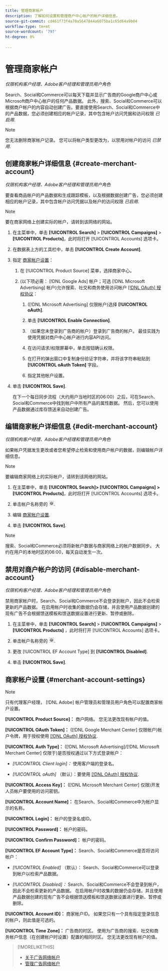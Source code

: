 ```yaml
---
title: 管理商家帐户
description: 了解如何设置和管理商户中心帐户的帐户详细信息。
source-git-commit: cd461f73f4a70a5647844a6075ba1c65d64a9b04
workflow-type: tm+mt
source-wordcount: '797'
ht-degree: 0%

---
```


# 管理商家帐户

*仅限机构客户经理、Adobe客户经理和管理员用户角色*

Search、Social和Commerce可以每天下载并显示广告商的Google商户中心或Microsoft商户中心帐户的任何产品数据。 此外，搜索、Social和Commerce可以根据商户帐户的内容自动创建广告。要直接使用Search、Social和Commerce中的产品数据，您必须创建相应的帐户记录，其中包含帐户访问凭据和访问权限 *已启用*.

>[!NOTE]
>
>您无法删除商家帐户记录。 您可以将帐户类型更改为，以禁用对帐户的访问 *已禁用*.

## 创建商家帐户详细信息 {#create-merchant-account}

*仅限机构客户经理、Adobe客户经理和管理员用户角色*

要查看商品帐户的产品数据和生成跟踪模板，以及根据数据创建广告，您必须创建相应的帐户记录，其中包含帐户访问凭据以及帐户的访问权限 *已启用*.

>[!NOTE]
>
>要在商家网络上创建实际的帐户，请转到该网络的网站。

1. 在主菜单中，单击 **[!UICONTROL Search]** \> **[!UICONTROL Campaigns]** \> **[!UICONTROL Products]**，此时将打开 [!UICONTROL Accounts] 选项卡。

1. 在数据表上方的工具栏中，单击 **[!UICONTROL Create Account]**.

1. 指定 [商家帐户设置](#merchant-account-settings)：

   1. 在 [!UICONTROL Product Source] 菜单，选择商家中心。

   1. (以下项必需： [!DNL Google Ads] 帐户；可选 [!DNL Microsoft Advertising] 帐户)允许搜索、社交和商务使用访问帐户 [[!DNL OAuth] 授权协议](http://tools.ietf.org/html/draft-ietf-oauth-v2-22)：

      1. ([!DNL Microsoft Advertising] 仅限帐户)选择 **[!UICONTROL oAuth]**.

      1. 单击 **[!UICONTROL Enable Connection]**.

      1. （如果您未登录到广告商的帐户）登录到广告商的帐户。 最佳实践为使用凭据对商户中心帐户进行内容API访问。

      1. 在访问请求/权限屏幕中，单击按钮确认权限。

      1. 在打开的弹出窗口中复制身份验证字符串，并将该字符串粘贴到 **[!UICONTROL oAuth Token]** 字段。

      1. 指定其他帐户设置。

1. 单击 **[!UICONTROL Save]**.

   在下一个每日同步流程（大约用户当地时区的06:00）之后，可在Search、Social和Commerce中找到帐户中所有产品的属性数据。 然后，您可以使用产品数据通过库存馈送来自动创建广告。

## 编辑商家帐户详细信息 {#edit-merchant-account}

*仅限机构客户经理、Adobe客户经理和管理员用户角色*

如果帐户凭据发生更改或者您希望停止检索和使用商户帐户的数据，则编辑帐户详细信息。

>[!NOTE]
>
>要编辑商家网络上的实际帐户，请转到该网络的网站。

1. 在主菜单中，单击 **[!UICONTROL Search]\> [!UICONTROL Campaigns] \>[!UICONTROL Products]**，此时将打开 [!UICONTROL Accounts] 选项卡。

1. 单击帐户名称旁的 ![查看/编辑设置](/help/search-social-commerce/assets/settings.png "查看/编辑设置").

1. 编辑 [商家帐户设置](#merchant-account-settings).

1. 单击 **[!UICONTROL Save]**.

>[!NOTE]
>
>搜索、Social和Commerce必须将新帐户数据与商家网络上的帐户数据同步。 大约在用户的本地时区的06:00，每天自动发生一次。

## 禁用对商户帐户的访问 {#disable-merchant-account}

*仅限机构客户经理、Adobe客户经理和管理员用户角色*

禁用商家帐户时，Search、Social和Commerce不会登录到帐户，因此不会检索更新的产品数据。 在启用帐户时收集的数据仍会存储，并且使用产品数据创建的现有广告不会根据馈送模板和馈送数据设置进行更新、暂停或删除。

1. 在主菜单中，单击 **[!UICONTROL Search]** \> **[!UICONTROL Campaigns]** \> **[!UICONTROL Products]** ，此时将打开 [!UICONTROL Accounts] 选项卡。

1. 单击帐户名称旁的 ![查看/编辑设置](/help/search-social-commerce/assets/settings.png "查看/编辑设置").

1. 更改 [!UICONTROL EF Account Type] 到 **[!UICONTROL Disabled]**.

1. 单击 **[!UICONTROL Save]**.

## 商家帐户设置 {#merchant-account-settings}

>[!NOTE]
>
>只有代理客户经理， [!DNL Adobe] 帐户管理员和管理员用户角色可以配置商家帐户设置。

**[!UICONTROL Product Source]：** 商户网络。 您无法更改现有帐户的值。

**[!UICONTROL OAuth Token]：** ([!DNL Google Merchant Center] 仅限帐户)帐户令牌，用于授权使用 [[!DNL OAuth] 授权协议](http://tools.ietf.org/html/draft-ietf-oauth-v2-22).

**[!UICONTROL Auth Type]：** ([!DNL Microsoft Advertising]/[!DNL Microsoft Merchant Center] 仅限于)是否授权通过以下方式登录帐户：

* *[!UICONTROL Client login]：* 使用客户端的登录名。

* *[!UICONTROL oAuth]* （默认）：要使用 [[!DNL OAuth] 授权协议](http://tools.ietf.org/html/draft-ietf-oauth-v2-22).

**[!UICONTROL Access Key]：** ([!DNL Microsoft Merchant Center] 仅限)开发人员帐户要使用的访问密钥。

**[!UICONTROL Account Name]：** 在Search、Social和Commerce中为帐户显示的名称。

**[!UICONTROL Login]：** 帐户的登录名或ID。

**[!UICONTROL Password]：** 帐户的密码。

**[!UICONTROL Confirm Password]：** 帐户的密码。

**[!UICONTROL EF Account Type]：** Search、Social和Commerce是否将访问帐户：

* *[!UICONTROL Enabled]* （默认）： Search、Social和Commerce可以登录到帐户以检索产品数据。

* *[!UICONTROL Disabled]：* Search、Social和Commerce不会登录到帐户，因此不会检索更新的产品数据。 在启用帐户时收集的数据仍会存储，并且使用产品数据创建的现有广告不会根据馈送模板和馈送数据设置进行更新、暂停或删除。

**[!UICONTROL Account ID]：** 商家帐户ID。 如果您只有一个具有指定登录信息的帐户，则此值是可选的。

**[!UICONTROL Time Zone]：** 广告商的时区。 使用为广告商的搜索、社交和商务帐户信息（在创建帐户时设置）配置的相同时区。 您无法更改现有帐户的值。

>[!MORELIKETHIS]
>
>* [关于广告网络帐户](ad-network-account-about.md)
>* [管理广告网络帐户](ad-network-account-manage.md)

